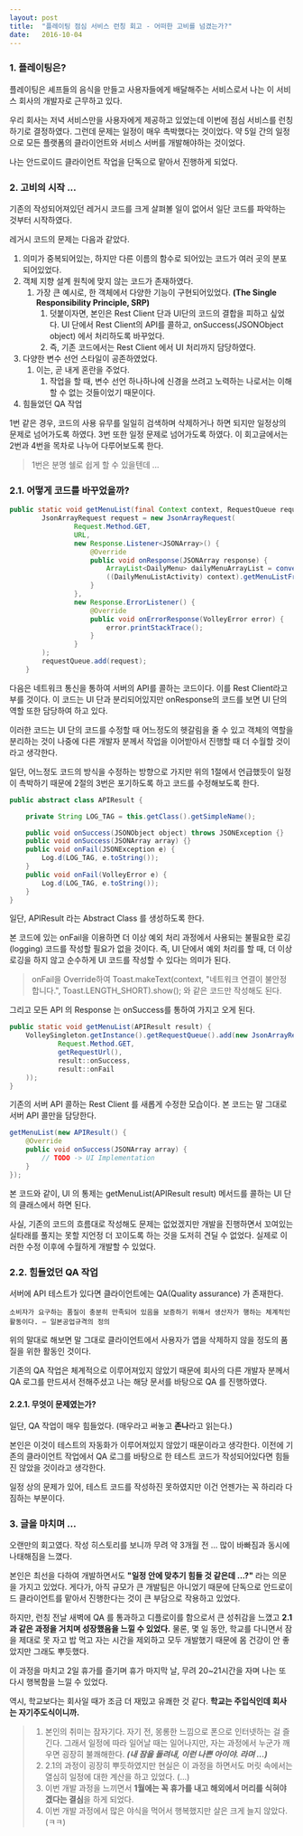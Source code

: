 ```yaml
---
layout: post
title:  "플레이팅 점심 서비스 런칭 회고 - 어떠한 고비를 넘겼는가?"
date:   2016-10-04
---
```


### 1. 플레이팅은?

플레이팅은 셰프들의 음식을 만들고 사용자들에게 배달해주는 서비스로서 나는 이 서비스 회사의 개발자로 근무하고 있다. 

우리 회사는 저녁 서비스만을 사용자에게 제공하고 있었는데 이번에 점심 서비스를 런칭하기로 결정하였다. 그런데 문제는 일정이 매우 촉박했다는 것이었다. 약 5일 간의 일정으로 모든 플랫폼의 클라이언트와 서비스 서버를 개발해야하는 것이었다.

나는 안드로이드 클라이언트 작업을 단독으로 맡아서 진행하게 되었다.


### 2. 고비의 시작 ...

기존의 작성되어져있던 레거시 코드를 크게 살펴볼 일이 없어서 일단 코드를 파악하는 것부터 시작하였다.

레거시 코드의 문제는 다음과 같았다.

1. 의미가 중복되어있는, 하지만 다른 이름의 함수로 되어있는 코드가 여러 곳의 분포되어있었다.
2. 객체 지향 설계 원칙에 맞지 않는 코드가 존재하였다.
	1. 가장 큰 예시로, 한 객체에서 다양한 기능이 구현되어있었다. **(The Single Responsibility Principle, SRP)**
		1. 덧붙이자면, 본인은 Rest Client 단과 UI단의 코드의 결합을 피하고 싶었다. UI 단에서 Rest Client의 API를 콜하고, onSuccess(JSONObject object) 에서 처리하도록 바꾸었다.
		2. 즉, 기존 코드에서는 Rest Client 에서 UI 처리까지 담당하였다.
3. 다양한 변수 선언 스타일이 공존하였었다.
	1. 이는, 곧 내게 혼란을 주었다.
		1. 작업을 할 때, 변수 선언 하나하나에 신경을 쓰려고 노력하는 나로서는 이해할 수 없는 것들이었기 때문이다.
4. 힘들었던 QA 작업

1번 같은 경우, 코드의 사용 유무를 일일히 검색하며 삭제하거나 하면 되지만 일정상의 문제로 넘어가도록 하였다.
3번 또한 일정 문제로 넘어가도록 하였다. 이 회고글에서는 2번과 4번을 목차로 나누어 다루어보도록 한다.

> 1번은 분명 쉘로 쉽게 할 수 있을텐데 ...

		
### 2.1. 어떻게 코드를 바꾸었을까?


```java
public static void getMenuList(final Context context, RequestQueue requestQueue) {
        JsonArrayRequest request = new JsonArrayRequest(
                Request.Method.GET,
                URL,
                new Response.Listener<JSONArray>() {
                    @Override
                    public void onResponse(JSONArray response) {
                        ArrayList<DailyMenu> dailyMenuArrayList = convertJsonToDailyMenuArrayList(response);
                        ((DailyMenuListActivity) context).getMenuListFromServer_Callback(dailyMenuArrayList);
                    }
                },
                new Response.ErrorListener() {
                    @Override
                    public void onErrorResponse(VolleyError error) {
                    	error.printStackTrace();
                    }
                }
        );
        requestQueue.add(request);
    }
```

다음은 네트워크 통신을 통하여 서버의 API를 콜하는 코드이다. 이를 Rest Client라고 부를 것이다. 이 코드는 UI 단과 분리되어있지만 onResponse의 코드를 보면 UI 단의 역할 또한 담당하여 하고 있다.

이러한 코드는 UI 단의 코드를 수정할 때 어느정도의 헷갈림을 줄 수 있고 객체의 역할을 분리하는 것이 나중에 다른 개발자 분께서 작업을 이어받아서 진행할 때 더 수월할 것이라고 생각한다.

일단, 어느정도 코드의 방식을 수정하는 방향으로 가지만 위의 1절에서 언급했듯이 일정이 촉박하기 때문에 2절의 3번은 포기하도록 하고 코드를 수정해보도록 한다.

```java
public abstract class APIResult {

    private String LOG_TAG = this.getClass().getSimpleName();

    public void onSuccess(JSONObject object) throws JSONException {}
    public void onSuccess(JSONArray array) {}
    public void onFail(JSONException e) {
        Log.d(LOG_TAG, e.toString());
    }
    public void onFail(VolleyError e) {
        Log.d(LOG_TAG, e.toString());
    }
}
```

일단, APIResult 라는 Abstract Class 를 생성하도록 한다. 

본 코드에 있는 onFail을 이용하면 더 이상 예외 처리 과정에서 사용되는 불필요한 로깅(logging) 코드를 작성할 필요가 없을 것이다. 즉, UI 단에서 예외 처리를 할 때, 더 이상 로깅을 하지 않고 순수하게 UI 코드를 작성할 수 있다는 의미가 된다.

> onFail을 Override하여 Toast.makeText(context, "네트워크 연결이 불안정합니다.", Toast.LENGTH_SHORT).show(); 와 같은 코드만 작성해도 된다.

그리고 모든 API 의 Response 는 onSuccess를 통하여 가지고 오게 된다.

```java
public static void getMenuList(APIResult result) {
    VolleySingleton.getInstance().getRequestQueue().add(new JsonArrayRequest(
            Request.Method.GET,
            getRequestUrl(),
            result::onSuccess,
            result::onFail
    ));
}
```

기존의 서버 API 콜하는 Rest Client 를 새롭게 수정한 모습이다. 본 코드는 말 그대로 서버 API 콜만을 담당한다.

```java
getMenuList(new APIResult() {
	@Override
	public void onSuccess(JSONArray array) {
		// TODO -> UI Implementation
	}
});
```
본 코드와 같이, UI 의 통제는 getMenuList(APIResult result) 메서드를 콜하는 UI 단의 클래스에서 하면 된다. 

사실, 기존의 코드의 흐름대로 작성해도 문제는 없었겠지만 개발을 진행하면서 꼬여있는 실타래를 풀지는 못할 지언정 더 꼬이도록 하는 것을 도저히 견딜 수 없었다. 실제로 이러한 수정 이후에 수월하게 개발할 수 있었다.

### 2.2. 힘들었던 QA 작업

서버에 API 테스트가 있다면 클라이언트에는 QA(Quality assurance) 가 존재한다. 

	소비자가 요구하는 품질이 충분히 만족되어 있음을 보증하기 위해서 생산자가 행하는 체계적인 활동이다. – 일본공업규격의 정의
	
위의 말대로 해보면 말 그대로 클라이언트에서 사용자가 앱을 삭제하지 않을 정도의 품질을 위한 활동인 것이다. 

기존의 QA 작업은 체계적으로 이루어져있지 않았기 때문에 회사의 다른 개발자 분께서 QA 로그를 만드셔서 전해주셨고 나는 해당 문서를 바탕으로 QA 를 진행하였다.

#### 2.2.1. 무엇이 문제였는가?

일단, QA 작업이 매우 힘들었다. (매우라고 써놓고 **존나**라고 읽는다.)

본인은 이것이 테스트의 자동화가 이루어져있지 않았기 때문이라고 생각한다. 이전에 기존의 클라이언트 작업에서 QA 로그를 바탕으로 한 테스트 코드가 작성되어있다면 힘들진 않았을 것이라고 생각한다.

일정 상의 문제가 있어, 테스트 코드를 작성하진 못하였지만 이건 언젠가는 꼭 하리라 다짐하는 부분이다.

### 3. 글을 마치며 ...

오랜만의 회고였다. 작성 히스토리를 보니까 무려 약 3개월 전 ... 많이 바빠짐과 동시에 나태해짐을 느꼈다.

본인은 최선을 다하여 개발하면서도 **"일정 안에 맞추기 힘들 것 같은데 ...?"** 라는 의문을 가지고 있었다. 게다가, 아직 규모가 큰 개발팀은 아니었기 때문에 단독으로 안드로이드 클라이언트를 맡아서 진행한다는 것이 큰 부담으로 작용하고 있었다.

하지만, 런칭 전날 새벽에 QA 를 통과하고 디플로이를 함으로서 큰 성취감을 느꼈고 **2.1과 같은 과정을 거치며 성장했음을 느낄 수 있었다.** 물론, 몇 일 동안, 학교를 다니면서 잠을 제대로 못 자고 밥 먹고 자는 시간을 제외하고 모두 개발했기 때문에 몸 건강이 안 좋았지만 그래도 뿌듯했다.

이 과정을 마치고 2일 휴가를 즐기며 휴가 마지막 날, 무려 20~21시간을 자며 나는 또 다시 행복함을 느낄 수 있었다.

역시, 학교보다는 회사일 때가 조금 더 재밌고 유쾌한 것 같다. **학교는 주입식인데 회사는 자기주도식이니까.**

> 1. 본인의 취미는 잠자기다. 자기 전, 몽롱한 느낌으로 폰으로 인터넷하는 걸 즐긴다. 그래서 일정에 따라 일어날 때는 일어나지만, 자는 과정에서 누군가 깨우면 굉장히 불쾌해한다. ***(내 잠을 돌려내, 이런 나쁜 아이야. 라며 ...)***
> 2. 2.1의 과정이 굉장히 뿌듯하였지만 현실은 이 과정을 하면서도 머릿 속에서는 열심히 일정에 대한 계산을 하고 있었다. (...)
> 3. 이번 개발 과정을 느끼면서 **1월에는 꼭 휴가를 내고 해외에서 머리를 식혀야겠다는 결심**을 하게 되었다.
> 4. 이번 개발 과정에서 많은 야식을 먹어서 행복했지만 살은 크게 늘지 않았다. (ㅋㅋ)
